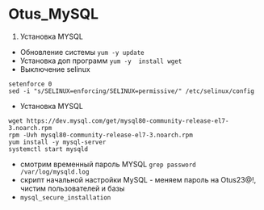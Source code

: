 # Otus_MySQL
1. Установка MYSQL
- Обновление системы ```yum -y update```
- Установка доп программ ```yum -y  install wget```
- Выключение selinux
```  
setenforce 0
sed -i "s/SELINUX=enforcing/SELINUX=permissive/" /etc/selinux/config
```
- Установка MYSQL
```
wget https://dev.mysql.com/get/mysql80-community-release-el7-3.noarch.rpm
rpm -Uvh mysql80-community-release-el7-3.noarch.rpm
yum install -y mysql-server
systemctl start mysqld
```
- смотрим временный пароль MYSQL
``` grep password /var/log/mysqld.log ```
- скрипт начальной настройки MySQL - меняем пароль на Otus23@!, чистим пользователей и базы
- ```mysql_secure_installation ```

